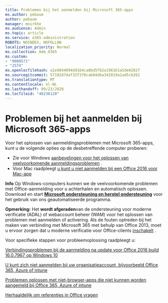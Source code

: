 ```yaml
---
title: Problemen bij het aanmelden bij Microsoft 365-apps
ms.author: pebaum
author: pebaum
manager: mnirkhe
ms.audience: Admin
ms.topic: article
ms.service: o365-administration
ROBOTS: NOINDEX, NOFOLLOW
localization_priority: Normal
ms.collection: Adm_O365
ms.custom:
- "9000571"
- "2574"
ms.openlocfilehash: a1e9844094dd164ca8bd5fb2a196161a5de0282f
ms.sourcegitcommit: 57102d7daf32f370cab84dba342819a1ad5cb261
ms.translationtype: MT
ms.contentlocale: nl-NL
ms.lasthandoff: 09/23/2020
ms.locfileid: "48236120"
---
```

# <a name="issues-signing-into-microsoft-365-apps"></a>Problemen bij het aanmelden bij Microsoft 365-apps

Voor het oplossen van aanmeldingsproblemen met Microsoft 365-apps, kunt u de volgende opties op de desbetreffende computer proberen:  

- Zie voor Windows [aanbevelingen voor het oplossen van veelvoorkomende aanmeldingsproblemen](https://docs.microsoft.com/office365/troubleshoot/administration/disabling-adal-wam-not-recommended#recommendations-on-resolving-common-sign-in-issues) .
- Voor Mac raadpleegt  [u kunt u niet aanmelden bij een Office 2016 voor Mac-app](https://docs.microsoft.com/office365/troubleshoot/authentication/sign-in-to-office-2016-for-mac-fail)

**Info** Op Windows-computers kunnen we de veelvoorkomende problemen met Office-aanmelding voor u achterhalen en automatisch oplossen. Download en start  **[Microsoft ondersteuning en herstel ondersteuning](https://aka.ms/SaRA-OfficeSignInScenario)** voor het gebruik van ons geautomatiseerde programma.

**Opmerking:** Het  **wordt afgeraden**van de ondersteuning voor moderne verificatie (ADAL) of webaccount beheer (WAM) voor het oplossen van problemen met aanmelden of activering. Als de fouten optreden bij het maken van verbinding met Microsoft 365 met behulp van Office 2013, moet u ervoor zorgen dat u moderne verificatie voor Office-clients [inschakelt](https://docs.microsoft.com/microsoft-365/admin/security-and-compliance/enable-modern-authentication)  .

Voor specifieke stappen voor probleemoplossing raadpleegt u:

[Verbindingsproblemen bij de aanmelding na update voor Office 2016 build 16.0.7967 op Windows 10](https://docs.microsoft.com/office365/troubleshoot/administration/connection-issue-when-sign-in-office-2016)  

[U kunt zich niet aanmelden bij uw organisatieaccount, bijvoorbeeld Office 365, Azure of intune](https://docs.microsoft.com/office365/troubleshoot/authentication/sign-in-to-office-365-azure-intune)

[Problemen oplossen met niet-browser-apps die niet kunnen worden aangemeld bij Office 365, Azure of intune](https://support.office.com/article/how-to-troubleshoot-non-browser-apps-that-can-t-sign-in-to-office-365-azure-or-intune-3ba1b268-66f6-462c-b0e5-070f5c2603c1?ui=en-US&rs=en-US&ad=US)

[Herhaaldelijk om referenties in Office vragen](https://docs.microsoft.com/office365/troubleshoot/authentication/access-denied-when-connect-to-office-365)